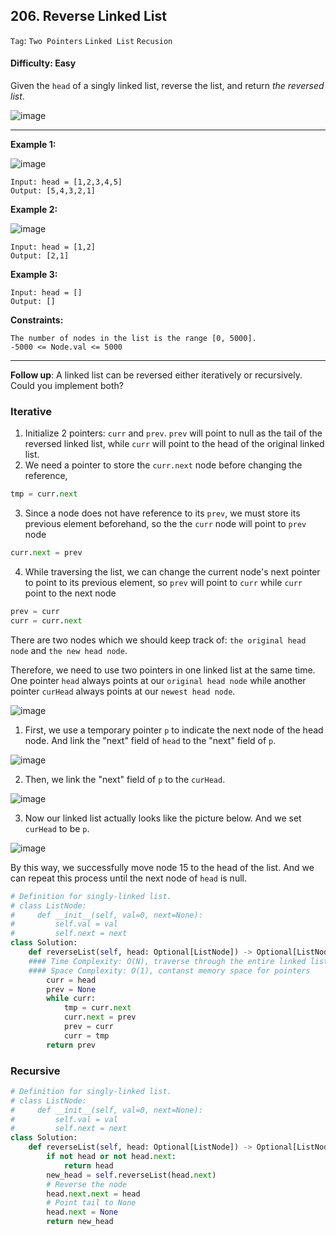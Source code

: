 ## 206. Reverse Linked List

```Tag```: ```Two Pointers``` ```Linked List``` ```Recusion```

#### Difficulty: Easy

Given the ```head``` of a singly linked list, reverse the list, and return _the reversed list_.

![image](https://user-images.githubusercontent.com/35042430/210441445-a85fa43a-846c-464d-9446-f08755497257.png)

---

__Example 1:__

![image](https://assets.leetcode.com/uploads/2021/02/19/rev1ex1.jpg)
```
Input: head = [1,2,3,4,5]
Output: [5,4,3,2,1]
```

__Example 2:__

![image](https://assets.leetcode.com/uploads/2021/02/19/rev1ex2.jpg)
```
Input: head = [1,2]
Output: [2,1]
```

__Example 3:__
```
Input: head = []
Output: []
```

__Constraints:__
```
The number of nodes in the list is the range [0, 5000].
-5000 <= Node.val <= 5000
```

---

__Follow up__: A linked list can be reversed either iteratively or recursively. Could you implement both?

### Iterative

1. Initialize 2 pointers: ```curr``` and ```prev```. ```prev``` will point to null as the tail of the reversed linked list, while ```curr``` will point to the head of the original linked list.
2. We need a pointer to store the ```curr.next``` node before changing the reference,
```Python
tmp = curr.next
```
3. Since a node does not have reference to its ```prev```, we must store its previous element beforehand, so the the ```curr``` node will point to ```prev``` node
```Python
curr.next = prev
```
4. While traversing the list, we can change the current node's next pointer to point to its previous element, so ```prev``` will point to ```curr``` while ```curr``` point to the next node
```Python
prev = curr
curr = curr.next
```

There are two nodes which we should keep track of: ```the original head node``` and ```the new head node```.

Therefore, we need to use two pointers in one linked list at the same time. One pointer ```head``` always points at our ```original head node``` while another pointer ```curHead``` always points at our ```newest head node```.

![image](https://s3-lc-upload.s3.amazonaws.com/uploads/2018/04/15/screen-shot-2018-04-14-at-181603.png)

1. First, we use a temporary pointer ```p``` to indicate the next node of the head node. And link the "next" field of ```head``` to the "next" field of ```p```.

![image](https://s3-lc-upload.s3.amazonaws.com/uploads/2018/04/15/screen-shot-2018-04-14-at-182107.png)

2. Then, we link the "next" field of ```p``` to the ```curHead```.

![image](https://s3-lc-upload.s3.amazonaws.com/uploads/2018/04/14/screen-shot-2018-04-14-at-182301.png)

3. Now our linked list actually looks like the picture below. And we set ```curHead``` to be ```p```.

![image](https://s3-lc-upload.s3.amazonaws.com/uploads/2018/04/15/screen-shot-2018-04-14-at-182507.png)

By this way, we successfully move node 15 to the head of the list. And we can repeat this process until the next node of ```head``` is null.

```Python
# Definition for singly-linked list.
# class ListNode:
#     def __init__(self, val=0, next=None):
#         self.val = val
#         self.next = next
class Solution:
    def reverseList(self, head: Optional[ListNode]) -> Optional[ListNode]:
    #### Time Complexity: O(N), traverse through the entire linked list
    #### Space Complexity: O(1), contanst memory space for pointers
        curr = head
        prev = None
        while curr:
            tmp = curr.next
            curr.next = prev
            prev = curr
            curr = tmp
        return prev
```

### Recursive

```Python
# Definition for singly-linked list.
# class ListNode:
#     def __init__(self, val=0, next=None):
#         self.val = val
#         self.next = next
class Solution:
    def reverseList(self, head: Optional[ListNode]) -> Optional[ListNode]:
        if not head or not head.next:
            return head
        new_head = self.reverseList(head.next)
        # Reverse the node
        head.next.next = head
        # Point tail to None
        head.next = None
        return new_head
```
